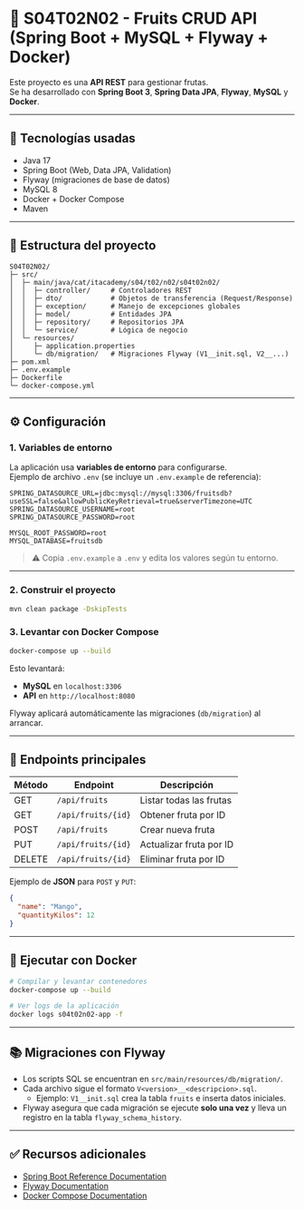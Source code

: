 # 🍏 S04T02N02 - Fruits CRUD API (Spring Boot + MySQL + Flyway + Docker)

Este proyecto es una **API REST** para gestionar frutas.  
Se ha desarrollado con **Spring Boot 3**, **Spring Data JPA**, **Flyway**, **MySQL** y **Docker**.

---

## 🚀 Tecnologías usadas
- Java 17
- Spring Boot (Web, Data JPA, Validation)
- Flyway (migraciones de base de datos)
- MySQL 8
- Docker + Docker Compose
- Maven

---

## 📂 Estructura del proyecto
```
S04T02N02/
├─ src/
│  ├─ main/java/cat/itacademy/s04/t02/n02/s04t02n02/
│  │  ├─ controller/     # Controladores REST
│  │  ├─ dto/            # Objetos de transferencia (Request/Response)
│  │  ├─ exception/      # Manejo de excepciones globales
│  │  ├─ model/          # Entidades JPA
│  │  ├─ repository/     # Repositorios JPA
│  │  └─ service/        # Lógica de negocio
│  └─ resources/
│     ├─ application.properties
│     └─ db/migration/   # Migraciones Flyway (V1__init.sql, V2__...)
├─ pom.xml
├─ .env.example
├─ Dockerfile
└─ docker-compose.yml
```

---

## ⚙️ Configuración

### 1. Variables de entorno
La aplicación usa **variables de entorno** para configurarse.  
Ejemplo de archivo `.env` (se incluye un `.env.example` de referencia):

```dotenv
SPRING_DATASOURCE_URL=jdbc:mysql://mysql:3306/fruitsdb?useSSL=false&allowPublicKeyRetrieval=true&serverTimezone=UTC
SPRING_DATASOURCE_USERNAME=root
SPRING_DATASOURCE_PASSWORD=root

MYSQL_ROOT_PASSWORD=root
MYSQL_DATABASE=fruitsdb
```

> ⚠️ Copia `.env.example` a `.env` y edita los valores según tu entorno.

---

### 2. Construir el proyecto
```bash
mvn clean package -DskipTests
```

### 3. Levantar con Docker Compose
```bash
docker-compose up --build
```

Esto levantará:
- **MySQL** en `localhost:3306`
- **API** en `http://localhost:8080`

Flyway aplicará automáticamente las migraciones (`db/migration`) al arrancar.

---

## 📌 Endpoints principales

| Método | Endpoint           | Descripción               |
|--------|--------------------|---------------------------|
| GET    | `/api/fruits`      | Listar todas las frutas   |
| GET    | `/api/fruits/{id}` | Obtener fruta por ID      |
| POST   | `/api/fruits`      | Crear nueva fruta         |
| PUT    | `/api/fruits/{id}` | Actualizar fruta por ID   |
| DELETE | `/api/fruits/{id}` | Eliminar fruta por ID     |

Ejemplo de **JSON** para `POST` y `PUT`:
```json
{
  "name": "Mango",
  "quantityKilos": 12
}
```

---

## 🐳 Ejecutar con Docker

```bash
# Compilar y levantar contenedores
docker-compose up --build

# Ver logs de la aplicación
docker logs s04t02n02-app -f
```

---

## 📚 Migraciones con Flyway
- Los scripts SQL se encuentran en `src/main/resources/db/migration/`.
- Cada archivo sigue el formato `V<version>__<descripcion>.sql`.
    - Ejemplo: `V1__init.sql` crea la tabla `fruits` e inserta datos iniciales.
- Flyway asegura que cada migración se ejecute **solo una vez** y lleva un registro en la tabla `flyway_schema_history`.

---

## ✅ Recursos adicionales
- [Spring Boot Reference Documentation](https://docs.spring.io/spring-boot/docs/current/reference/html/)
- [Flyway Documentation](https://flywaydb.org/documentation/)
- [Docker Compose Documentation](https://docs.docker.com/compose/)  
